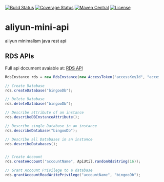 [![Build Status](https://travis-ci.org/bingoohuang/aliyun-mini-api.svg?branch=master)](https://travis-ci.org/bingoohuang/aliyun-mini-api)
[![Coverage Status](https://coveralls.io/repos/github/bingoohuang/aliyun-mini-api/badge.svg?branch=master)](https://coveralls.io/github/bingoohuang/aliyun-mini-api?branch=master)
[![Maven Central](https://maven-badges.herokuapp.com/maven-central/com.github.bingoohuang/aliyun-mini-api/badge.svg?style=flat-square)](https://maven-badges.herokuapp.com/maven-central/com.github.bingoohuang/aliyun-mini-api/)
[![License](http://img.shields.io/:license-apache-brightgreen.svg)](http://www.apache.org/licenses/LICENSE-2.0.html)


# aliyun-mini-api
aliyun minimalism java rest api

## RDS APIs

Full api document avaiable at: [RDS API](http://imgs-storage.cdn.aliyuncs.com/help/rds/RDS-API-Reference.pdf)

```JAVA
RdsInstance rds = new RdsInstance(new AccessToken("accessKeyId", "accessKeySecret"), "dbInstanceId");

// Create Database
rds.createDatabase("bingooDb");

// Delete Database
rds.deleteDatabase("bingooDb");

// Describe attribute of an instance
rds.describeDBInstanceAttribute();

// Describe single Database in an instance
rds.describeDatabase("bingooDb");

// Describe all Databases in an instance
rds.describeDatabases();


// Create Account
rds.createAccount("accountName", ApiUtil.randomRdsString(16));

// Grant Account Privilege to a database
rds.grantAccountReadWritePrivilege("accountName", "bingooDb");


```
